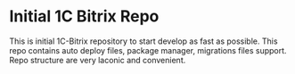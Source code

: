 Initial 1C Bitrix Repo
=================

This is initial 1C-Bitrix repository to start develop as fast as possible.
This repo contains auto deploy files, package manager, migrations files support.
Repo structure are very laconic and convenient.